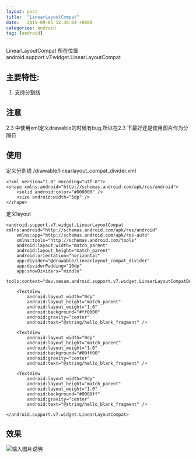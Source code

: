 ```yaml
---
layout: post
title:  "LinearLayoutCompat"
date:   2015-09-05 12:46:04 +0800
categories: android
tag: [android]
---
```


LinearLayoutCompat 所在位置 android.support.v7.widget.LinearLayoutCompat

## 主要特性:
1. 支持分割线

## 注意
2.3 中使用xml定义drawable的时候有bug,所以在2.3 下最好还是使用图片作为分隔符

## 使用

定义分割线 /drawable/linearlayout_compat_divider.xml

    <?xml version="1.0" encoding="utf-8"?>
    <shape xmlns:android="http://schemas.android.com/apk/res/android">
        <solid android:color="#000000" />
        <size android:width="5dp" />
    </shape>

定义layout

    <android.support.v7.widget.LinearLayoutCompat xmlns:android="http://schemas.android.com/apk/res/android"
        xmlns:app="http://schemas.android.com/apk/res-auto"
        xmlns:tools="http://schemas.android.com/tools"
        android:layout_width="match_parent"
        android:layout_height="match_parent"
        android:orientation="horizontal"
        app:divider="@drawable/linearlayout_compat_divider"
        app:dividerPadding="10dp"
        app:showDividers="middle"
        tools:context="dev.xesam.android.support.v7.widget.LinearLayoutCompatDemo">

        <TextView
            android:layout_width="0dp"
            android:layout_height="match_parent"
            android:layout_weight="1.0"
            android:background="#ff0000"
            android:gravity="center"
            android:text="@string/hello_blank_fragment" />

        <TextView
            android:layout_width="0dp"
            android:layout_height="match_parent"
            android:layout_weight="1.0"
            android:background="#00ff00"
            android:gravity="center"
            android:text="@string/hello_blank_fragment" />

        <TextView
            android:layout_width="0dp"
            android:layout_height="match_parent"
            android:layout_weight="1.0"
            android:background="#0000ff"
            android:gravity="center"
            android:text="@string/hello_blank_fragment" />

    </android.support.v7.widget.LinearLayoutCompat>

## 效果

![输入图片说明](https://static.oschina.net/uploads/img/201509/05204957_GSvE.png "在这里输入图片标题")
